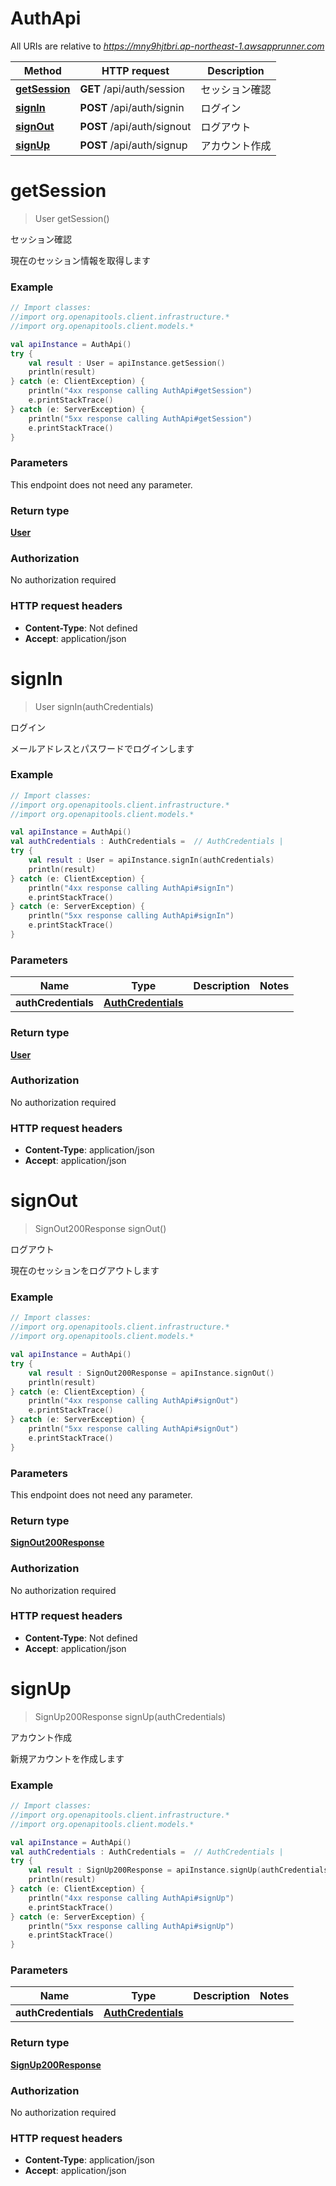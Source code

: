 # AuthApi

All URIs are relative to *https://mny9hjtbri.ap-northeast-1.awsapprunner.com*

| Method | HTTP request | Description |
| ------------- | ------------- | ------------- |
| [**getSession**](AuthApi.md#getSession) | **GET** /api/auth/session | セッション確認 |
| [**signIn**](AuthApi.md#signIn) | **POST** /api/auth/signin | ログイン |
| [**signOut**](AuthApi.md#signOut) | **POST** /api/auth/signout | ログアウト |
| [**signUp**](AuthApi.md#signUp) | **POST** /api/auth/signup | アカウント作成 |


<a id="getSession"></a>
# **getSession**
> User getSession()

セッション確認

現在のセッション情報を取得します

### Example
```kotlin
// Import classes:
//import org.openapitools.client.infrastructure.*
//import org.openapitools.client.models.*

val apiInstance = AuthApi()
try {
    val result : User = apiInstance.getSession()
    println(result)
} catch (e: ClientException) {
    println("4xx response calling AuthApi#getSession")
    e.printStackTrace()
} catch (e: ServerException) {
    println("5xx response calling AuthApi#getSession")
    e.printStackTrace()
}
```

### Parameters
This endpoint does not need any parameter.

### Return type

[**User**](User.md)

### Authorization

No authorization required

### HTTP request headers

 - **Content-Type**: Not defined
 - **Accept**: application/json

<a id="signIn"></a>
# **signIn**
> User signIn(authCredentials)

ログイン

メールアドレスとパスワードでログインします

### Example
```kotlin
// Import classes:
//import org.openapitools.client.infrastructure.*
//import org.openapitools.client.models.*

val apiInstance = AuthApi()
val authCredentials : AuthCredentials =  // AuthCredentials | 
try {
    val result : User = apiInstance.signIn(authCredentials)
    println(result)
} catch (e: ClientException) {
    println("4xx response calling AuthApi#signIn")
    e.printStackTrace()
} catch (e: ServerException) {
    println("5xx response calling AuthApi#signIn")
    e.printStackTrace()
}
```

### Parameters
| Name | Type | Description  | Notes |
| ------------- | ------------- | ------------- | ------------- |
| **authCredentials** | [**AuthCredentials**](AuthCredentials.md)|  | |

### Return type

[**User**](User.md)

### Authorization

No authorization required

### HTTP request headers

 - **Content-Type**: application/json
 - **Accept**: application/json

<a id="signOut"></a>
# **signOut**
> SignOut200Response signOut()

ログアウト

現在のセッションをログアウトします

### Example
```kotlin
// Import classes:
//import org.openapitools.client.infrastructure.*
//import org.openapitools.client.models.*

val apiInstance = AuthApi()
try {
    val result : SignOut200Response = apiInstance.signOut()
    println(result)
} catch (e: ClientException) {
    println("4xx response calling AuthApi#signOut")
    e.printStackTrace()
} catch (e: ServerException) {
    println("5xx response calling AuthApi#signOut")
    e.printStackTrace()
}
```

### Parameters
This endpoint does not need any parameter.

### Return type

[**SignOut200Response**](SignOut200Response.md)

### Authorization

No authorization required

### HTTP request headers

 - **Content-Type**: Not defined
 - **Accept**: application/json

<a id="signUp"></a>
# **signUp**
> SignUp200Response signUp(authCredentials)

アカウント作成

新規アカウントを作成します

### Example
```kotlin
// Import classes:
//import org.openapitools.client.infrastructure.*
//import org.openapitools.client.models.*

val apiInstance = AuthApi()
val authCredentials : AuthCredentials =  // AuthCredentials | 
try {
    val result : SignUp200Response = apiInstance.signUp(authCredentials)
    println(result)
} catch (e: ClientException) {
    println("4xx response calling AuthApi#signUp")
    e.printStackTrace()
} catch (e: ServerException) {
    println("5xx response calling AuthApi#signUp")
    e.printStackTrace()
}
```

### Parameters
| Name | Type | Description  | Notes |
| ------------- | ------------- | ------------- | ------------- |
| **authCredentials** | [**AuthCredentials**](AuthCredentials.md)|  | |

### Return type

[**SignUp200Response**](SignUp200Response.md)

### Authorization

No authorization required

### HTTP request headers

 - **Content-Type**: application/json
 - **Accept**: application/json

